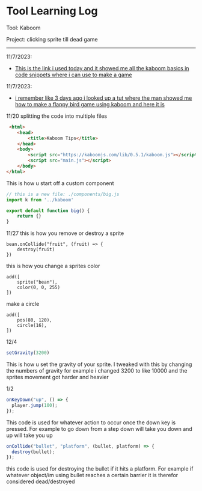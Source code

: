 # Tool Learning Log

Tool: Kaboom

Project: clicking sprite till dead game

---

11/7/2023:
* [This is the link i used today and it showed me all the kaboom basics in code snippets where i can use to make a game](https://kaboomjs.com/doc/setup)

11/7/2023:
* [i remember like 3 days ago i looked up a tut where the man showed me how to make a flappy bird game using kaboom and here it is](https://www.youtube.com/watch?v=hgReGsh5xVU)


<!--
* Links you used today (websites, videos, etc)
* Things you tried, progress you made, etc
* Challenges, a-ha moments, etc
* Questions you still have
* What you're going to try next
-->
11/20
splitting the code into multiple files
```html
 <html>
	<head>
		<title>Kaboom Tips</title>
	</head>
	<body>
		<script src="https://kaboomjs.com/lib/0.5.1/kaboom.js"></script>
		<script src="main.js"></script>
	</body>
</html>
```
This is how u start off a custom component
```js
// this is a new file: ./components/big.js
import k from '../kaboom'

export default function big() {
	return {}
}
```
11/27
this is how you remove or destroy a sprite
```
bean.onCollide("fruit", (fruit) => {
    destroy(fruit)
})
```
this is how you change a sprites color
```
add([
    sprite("bean"),
    color(0, 0, 255)
])
```
make a circle
```
add([
    pos(80, 120),
    circle(16),
])
```




12/4
``` js
setGravity(3200)
```
This is how u set the gravity of your sprite.
I tweaked with this by changing the numbers of gravity for example i changed 3200 to like 10000 and the sprites movement got harder and heavier


1/2
``` js
onKeyDown("up", () => {
  player.jump(100);
});
```
This code is used for whatever action to occur once the down key is pressed. For example to go down from a step down will take you down and up will take you up


``` js
onCollide("bullet", "platform", (bullet, platform) => {
  destroy(bullet);
});
```
this code is used for destroying the bullet if it hits a platform. For example if whatever object/im using bullet reaches a certain barrier it is therefor considered dead/destroyed